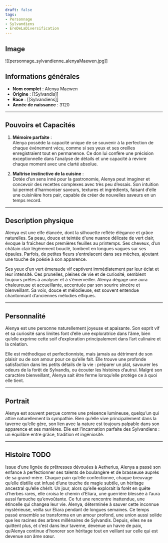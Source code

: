 ```yaml
---
draft: false
tags:
- Personnage
- Sylvandiens
- EreDeLaDiversification
---
```


## **Image**

![[personnage_sylvandienne_alenyaMaewen.jpg]]

## **Informations générales**
- **Nom complet** : Alenya Maewen  
- **Origine** : [[Sylvandis]]  
- **Race** : [[Sylvandiens]]  
- **Année de naissance** : 3120  

---

## **Pouvoirs et Capacités**
1. **Mémoire parfaite** :  
   Alenya possède la capacité unique de se souvenir à la perfection de chaque événement vécu, comme si ses yeux et ses oreilles enregistraient tout en permanence. Ce don lui confère une précision exceptionnelle dans l’analyse de détails et une capacité à revivre chaque moment avec une clarté absolue.  

2. **Maîtrise instinctive de la cuisine** :  
   Dotée d’un sens inné pour la gastronomie, Alenya peut imaginer et concevoir des recettes complexes avec très peu d’essais. Son intuition lui permet d’harmoniser saveurs, textures et ingrédients, faisant d’elle une cuisinière hors pair, capable de créer de nouvelles saveurs en un temps record.

---

## **Description physique**
Alenya est une elfe élancée, dont la silhouette reflète élégance et grâce naturelles. Sa peau, douce et teintée d'une nuance délicate de vert clair, évoque la fraîcheur des premières feuilles au printemps. Ses cheveux, d’un châtain clair légèrement bouclé, tombent en longues vagues sur ses épaules. Parfois, de petites fleurs s’entrelacent dans ses mèches, ajoutant une touche de poésie à son apparence.  

Ses yeux d’un vert émeraude vif captivent immédiatement par leur éclat et leur intensité. Ces prunelles, pleines de vie et de curiosité, semblent toujours prêtes à analyser et à s’émerveiller. Alenya dégage une aura chaleureuse et accueillante, accentuée par son sourire sincère et bienveillant. Sa voix, douce et mélodieuse, est souvent entendue chantonnant d’anciennes mélodies elfiques.

---

## **Personnalité**
Alenya est une personne naturellement joyeuse et apaisante. Son esprit vif et sa curiosité sans limites font d’elle une exploratrice dans l’âme, bien qu’elle exprime cette soif d’exploration principalement dans l’art culinaire et la création.  

Elle est méthodique et perfectionniste, mais jamais au détriment de son plaisir ou de son amour pour ce qu’elle fait. Elle trouve une profonde satisfaction dans les petits détails de la vie : préparer un plat, savourer les odeurs de la forêt de Sylvandis, ou écouter les histoires d’autrui. Malgré son caractère bienveillant, Alenya sait être ferme lorsqu’elle protège ce à quoi elle tient.  

---

## **Portrait**
Alenya est souvent perçue comme une présence lumineuse, quelqu’un qui attire naturellement la sympathie. Bien qu’elle vive principalement dans la taverne qu’elle gère, son lien avec la nature est toujours palpable dans son apparence et ses manières. Elle est l’incarnation parfaite des Sylvandiens : un équilibre entre grâce, tradition et ingéniosité.  

___

## Histoire TODO

Issue d’une lignée de prêtresses dévouées à Aetherius, Alenya a passé son enfance à perfectionner ses talents de boulangère et de brasseuse auprès de sa grand-mère. Chaque pain qu’elle confectionne, chaque breuvage qu’elle distille est infusé d’une touche de magie subtile, un héritage ancestral qu’elle chérit. Un jour, alors qu’elle explorait la forêt en quête d’herbes rares, elle croisa le chemin d’Eliara, une guerrière blessée à l’aura aussi farouche qu’envoûtante. Ce fut une rencontre inattendue, une étincelle qui changea leur vie. Alenya, déterminée à sauver cette inconnue mystérieuse, veilla sur Eliara pendant de longues semaines. Ce temps passé ensemble se transforma en un amour profond, une union aussi solide que les racines des arbres millénaires de Sylvandis. Depuis, elles ne se quittent plus, et c’est dans leur taverne, devenue un havre de paix, qu’Alenya continue d’honorer son héritage tout en veillant sur celle qui est devenue son âme sœur.
